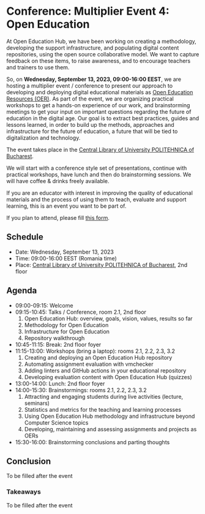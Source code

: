 # Conference: Multiplier Event 4: Open Education

At Open Education Hub, we have been working on creating a methodology, developing the support infrastructure, and populating digital content repositories, using the open source collaborative model.
We want to capture feedback on these items, to raise awareness, and to encourage teachers and trainers to use them.

So, on **Wednesday, September 13, 2023, 09:00-16:00 EEST**, we are hosting a multiplier event / conference to present our approach to developing and deploying digital educational materials as [Open Education Resources (OER)](https://en.wikipedia.org/wiki/Open_educational_resources).
As part of the event, we are organizing practical workshops to get a hands-on experience of our work, and brainstorming meetings to get your input on important questions regarding the future of education in the digital age.
Our goal is to extract best practices, guides and lessons learned, in order to build up the methods, approaches and infrastructure for the future of education, a future that will be tied to digitalization and technology.

The event takes place in the [Central Library of University POLITEHNICA of Bucharest](https://goo.gl/maps/8NuZ3HXr7pKTToSp7).

We will start with a conference style set of presentations, continue with practical workshops, have lunch and then do brainstorming sessions.
We will have coffee & drinks freely available.

If you are an educator with interest in improving the quality of educational materials and the process of using them to teach, evaluate and support learning, this is an event you want to be part of.

If you plan to attend, please fill [this form](https://forms.gle/nLmRaEcYTbP7zyiC6).

## Schedule

* Date: Wednesday, September 13, 2023
* Time: 09:00-16:00 EEST (Romania time)
* Place: [Central Library of University POLITEHNICA of Bucharest](https://goo.gl/maps/8NuZ3HXr7pKTToSp7), 2nd floor

## Agenda

* 09:00-09:15: Welcome
* 09:15-10:45: Talks / Conference, room 2.1, 2nd floor
  1. Open Education Hub: overview, goals, vision, values, results so far
  1. Methodology for Open Education
  1. Infrastructure for Open Education
  1. Repository walkthrough
* 10:45-11:15: Break: 2nd floor foyer
* 11:15-13:00: Workshops (bring a laptop): rooms 2.1, 2.2, 2.3, 3.2
  1. Creating and deploying an Open Education Hub repository
  1. Automating assignment evaluation with vmchecker
  1. Adding linters and GitHub actions in your educational repository
  1. Developing evaluation content with Open Education Hub (quizzes)
* 13:00-14:00: Lunch: 2nd floor foyer
* 14:00-15:30: Brainstormings: rooms 2.1, 2.2, 2.3, 3.2
  1. Attracting and engaging students during live activities (lecture, seminars)
  1. Statistics and metrics for the teaching and learning processes
  1. Using Open Education Hub methodology and infrastructure beyond Computer Science topics
  1. Developing, maintaining and assessing assignments and projects as OERs
* 15:30-16:00: Brainstorming conclusions and parting thoughts

## Conclusion

To be filled after the event

### Takeaways

To be filled after the event
